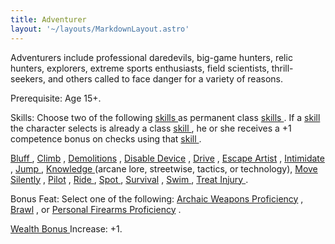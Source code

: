 ```yaml
---
title: Adventurer
layout: '~/layouts/MarkdownLayout.astro'
---
```

Adventurers include professional daredevils, big-game hunters, relic hunters,
explorers, extreme sports enthusiasts, field scientists, thrill-seekers, and
others called to face danger for a variety of reasons.

Prerequisite: Age 15+.

Skills: Choose two of the following [ skills ](/modern.d20.srd/skills)
as permanent class [ skills ](/modern.d20.srd/skills) . If a [ skill](/modern.d20.srd/skills) the character selects is already a class [skill ](/modern.d20.srd/skills) , he or she receives a +1 competence
bonus on checks using that [ skill ](/modern.d20.srd/skills) .

[ Bluff ](/modern.d20.srd/skills/bluff) , [ Climb](/modern.d20.srd/skills/climb) , [ Demolitions](/modern.d20.srd/skills/demolitions) , [ Disable Device](/modern.d20.srd/skills/disable.device) , [ Drive](/modern.d20.srd/skills/drive) , [ Escape Artist](/modern.d20.srd/skills/escape.artist) , [ Intimidate](/modern.d20.srd/skills/intimidate) , [ Jump ](/modern.d20.srd/skills/jump) ,
[ Knowledge ](/modern.d20.srd/skills/knowledge) (arcane lore, streetwise,
tactics, or technology), [ Move Silently](/modern.d20.srd/skills/move.silently) , [ Pilot](/modern.d20.srd/skills/pilot) , [ Ride ](/modern.d20.srd/skills/ride) , [Spot ](/modern.d20.srd/skills/spot) , [ Survival](/modern.d20.srd/skills/survival) , [ Swim ](/modern.d20.srd/skills/swim) , [Treat Injury ](/modern.d20.srd/skills/treat.injury) .

Bonus Feat: Select one of the following: [ Archaic Weapons Proficiency](/modern.d20.srd/feats/archaic.weapons.proficiency) , [ Brawl](/modern.d20.srd/feats/brawl) , or [ Personal Firearms Proficiency](/modern.d20.srd/feats/personal.firearms.proficiency) .

[ Wealth Bonus ](/modern.d20.srd/wealth/wealth.bonus) Increase: +1.

